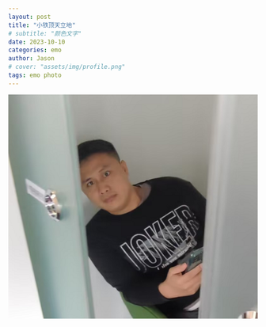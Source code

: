 ```yaml
---
layout: post
title: "小铁顶天立地"
# subtitle: "颜色文字"
date: 2023-10-10
categories: emo
author: Jason
# cover: "assets/img/profile.png"
tags: emo photo
---
```


![小铁](..\assets\img\xt.png)

